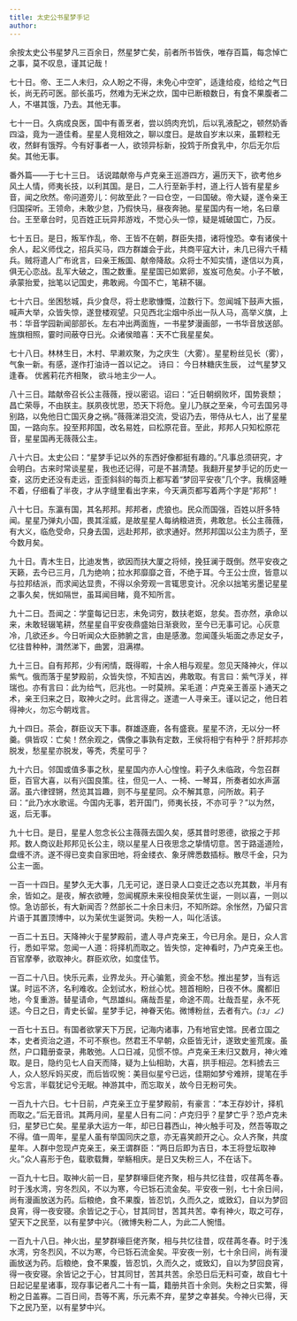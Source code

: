 ```yaml
---
title: 太史公书星梦手记
author: 
---
```


余按太史公书星梦凡三百余日，然星梦亡矣，前者所书皆佚，唯存百篇，每念悼亡之事，莫不叹息，谨其记哉！

七十日。帝、王二人未归，众人盼之不得，未免心中空旷，适逢给疫，给给之气日长，尚无药可医。部长虽巧，然难为无米之炊，国中已断粮数日，有食不果腹者二人，不堪其饿，乃去。其他无事。


七十一日。久病成良医，国中有善烹者，尝以鸽肉充饥，后以乳液配之，顿然奶香四溢，竟为一道佳肴。星星人竞相效之，聊以度日。是故自岁末以来，虽颗粒无收，然鲜有饿殍。今有好事者一人，欲领异标新，投鸩于所食乳中，尔后无尔后矣。其他无事。

番外篇——于七十三日。
话说踏献帝与卢克亲王巡游四方，遍历天下，欲考他乡风土人情，师夷长技，以利其国。是日，二人行至新手村，道上行人皆有星星乡音，闻之欣然。帝问道旁儿：何故至此？一曰仓空，一曰国破。帝大疑，遂令亲王归国探听。王领命，未敢少怠，乃假快马，昼夜奔驰。星星国内有一地，名曰章台。王至章台时，见百姓正玩异邦游戏，不觉心头一惊，疑是城破国亡，乃反。


七十五日。是日，叛军作乱，帝、王皆不在朝，群臣失措，诸将惶恐。幸有诸侯十余人，起义师伐之，招兵买马，四方群雄会于此，共商平寇大计，未几已得六千精兵。贼将遣人广布讹言，曰亲王叛国、献帝降敌。众将士不知实情，遂信以为真，俱无心恋战。乱军大破之，围之数重。星星国已如累卵，岌岌可危矣。小子不敏，承蒙抬爱，拙笔以记国史，弗敢阙。今国不亡，笔耕不辍。


七十六日。坐困愁城，兵少食尽，将士悲歌慷慨，泣数行下。忽闻城下鼓声大振，喊声大举，众皆失惊，遂登楼观望。只见西北尘烟中杀出一队人马，高举义旗，上书：华音学园新闻部部长。左右冲出两面旌，一书星梦漫画部，一书华音放送部。旌旗相照，霎时间蔽夺日光。众诸侯暗喜：天不亡我星星矣。


七十八日。林林生日，木村、早濑欢聚，为之庆生（大雾）。星星粉丝见长（雾），气象一新。有感，遂作打油诗一首以记之。
诗曰：
今日林糖庆生辰，
过气星梦又逢春。
优酱莉花齐相聚，
欲斗地主少一人。


八十三日。踏献帝召长公主薇薇，授以密诏。诏曰：“近日朝纲败坏，国势衰颓；昌亡荣辱，不由朕主。朕夙夜忧思，恐天下将危。皇儿乃朕之至亲，今可去国另寻别路，以免他日亡国灭身之祸。”薇薇涕泪交流，受诏乃去，带侍从七人，出了星星国，一路向东。投至邦邦国，改名易姓，曰松原花音。至此，邦邦人只知松原花音，星星国再无薇薇公主。


八十六日。太史公曰：“星梦手记以外的东西好像都挺有趣的。”凡事总须研究，才会明白。古来时常谈星星，我也还记得，可是不甚清楚。我翻开星梦手记的历史一查，这历史还没有走远，歪歪斜斜的每页上都写着“梦回平安夜”几个字。我横竖睡不着，仔细看了半夜，才从字缝里看出字来，今天满页都写着两个字是“邦邦”！


八十七日。东瀛有国，其名邦邦。邦邦者，虎狼也。民众而国强，百姓以肝多特闻。星星乃弹丸小国，畏其淫威，是故星星人每纳粮进贡，弗敢怠。长公主薇薇，有大义，临危受命，只身去国，远赴邦邦，欲求通好。然邦邦国以公主为质子，至今数月矣。


九十日。青木生日，比迪发售，欲因而扶大厦之将倾，挽狂澜于既倒。然平安夜之天籁，去今已三月，几为绝响；拉水邦靡靡之音，不绝于耳。今王公士庶，皆意以与拉邦结派，而求闻达显贵，不得以余旁观一言辄思变计。况余以拙笔劣墨记星星之事久矣，恍如隔世，虽耳闻目睹，竟不知所言。


九十二日。吾闻之：学童每记日志，未免词穷，数扶老妪，怠矣。吾亦然，承命以来，未敢轻辍笔耕，然星星自平安夜鼎盛始日渐衰败，至今已无事可记。心灰意冷，几欲还乡。今日听闻众大臣肺腑之言，由是感激。忽闻蓬头垢面之赤足女子，忆往昔种种，潸然涕下，曲罢，泪满襟。


九十三日。自有邦邦，少有闲情，既得暇，十余人相与观星。忽见天降神火，伴以紫气。俄而落于星梦殿前，众皆失惊，不知吉凶，弗敢取。有言曰：紫气浮关，祥瑞也。亦有言曰：此为给气，厄兆也。一时莫辨。呆毛道：卢克亲王善巫卜通天之术，亲王归来之日，取神火之时。此言得之。遂遣一人寻亲王。谨以记之，他日若得神火，勿忘今朝戏言。


九十四日。茶会，群臣议天下事。群雄逐鹿，各有盛衰。星星不济，无以分一杯羹。俱皆叹：亡矣！然余观之，偶像之事孰有定数，王侯将相宁有种乎？肝邦邦亦脱发，愁星星亦脱发，等秃，秃星可乎？


九十六日。邻国或值多事之秋，星星国内亦人心惶惶。莉子久未临政，今忽召群臣，百官大喜，以有兴国良策。往，但见一人、一椅、一琴耳，所奏者如水声潺潺。虽六律铿锵，然览其旨趣，则不与星星同。众不解其意，问所故。莉子曰：“此乃水水歌谣。今国内无事，若开国门，师夷长技，不亦可乎？”以为然，返，后无事。


九十七日。是日，星星人忽念长公主薇薇去国久矣，感其昔时恩德，欲报之于邦邦。数人商议赴邦邦见长公主，晓以星星人日夜思念之挚情切意。苦于路遥道险，盘缠不济。遂不得已变卖自家田地，将金缕衣、象牙牌悉数插标。散尽千金，只为公主一面。


一百一十四日。星梦久无大事，几无可记，遂日录人口变迁之态以充其数，半月有余，皆如之。是夜，解衣欲睡，忽闻梶原未来役相良茉优生诞，一则以喜，一则以惊。急访部长，有大新闻否？然部长二十余日未归，不知所踪。余怅然，乃留只言片语于其置顶博中，以为茉优生诞贺词。失粉一人，叫化活该。


一百二十五日。天降神火于星梦殿前，遣人寻卢克亲王，今已月余。是日，众人言行，悉如平常。忽闻一人道：将择机而取之。皆失惊，定神看时，乃卢克亲王也。百官摩拳，欲取神火。群臣欢欣，如度佳节。


一百二十八日。快乐元素，业界龙头。开心骗氪，资金不愁。推出星梦，当有远谋。时运不济，名利难收。企划试水，粉丝心忧。翘首相盼，日夜不休。魔都旧地，今复重游。替星请命，气昂雄纠。痛哉吾星，命途不周。壮哉吾星，永不死逑。今日之日，青史长留。星梦手记，神眷天佑。微博粉丝，去者有六。_(:з」∠)_

一百七十五日。有国者欲掌天下万民，记海内诸事，乃有地官史馆。民者立国之本，史者资治之道，不可不察也。然君王不早朝，众臣皆无计，遂致史鉴荒废。虽然，户口籍册查录，弗敢弛。人口日减，见惯不惊。卢克亲王未归又数月，神火难取。是日，隐约见七人自天而降，疑为上仙相助，大喜，拱手相迎。怎料掳去三人，众人怒斥妈买皮，而后皆叹惋：美目似星兮已远，佳期如梦兮难辨，提笔在手兮忘言，半载犹记兮无眠。神游其中，而忘取关，故今日无粉可失。


一百九十六日。七十日前，卢克亲王立于星梦殿前，有豪言：“本王存妙计，择机而取之。”后无音讯。其两月间，星星人日有二问：卢克归乎？星梦亡乎？恐卢克未归，星梦已亡矣。星星承大运方一年，却已日暮西山，神火触手可及，然吾等取之不得。值一周年，星星人虽有举国同庆之意，亦无喜笑颜开之心。众人齐聚，共度星年。人群中忽现卢克亲王，亲王谓群臣：“两日后即为吉日，本王将登坛取神火。”众人喜形于色，载歌载舞，举觞相庆。是日又失粉三人，不在话下。


一百九十七日。取神火前一日，星梦群壕巨佬齐聚，相与共忆往昔，叹荏苒冬春。时于浅水湾，穷冬烈风，不以为寒，今已铄石流金矣。平安夜一别，七十余日间，尚有漫画放送为药。后粮绝，食不果腹，皆忍饥，久而久之，或致幻，自以为梦回良宵，得一夜安寝。余皆记之于心，甘其同甘，苦其共苦。幸有神火，取之可存，望天下之民至，以有星梦中兴。（微博失粉二人，为此二人惋惜。

一百九十八日。神火出，星梦群壕巨佬齐聚，相与共忆往昔，叹荏苒冬春。时于浅水湾，穷冬烈风，不以为寒，今已铄石流金矣。平安夜一别，七十余日间，尚有漫画放送为药。后粮绝，食不果腹，皆忍饥，久而久之，或致幻，自以为梦回良宵，得一夜安寝。余皆记之于心，甘其同甘，苦其共苦。余恐日后无料可查，故自七十日起记星星诸事，现存事记者凡二十有一篇，籍册共百十余则。失粉之日实繁，得粉之日盖寡。二百日间，吾等不离，乐元素不弃，星梦之幸甚矣。今神火已得，天下之民乃至，以有星梦中兴。
